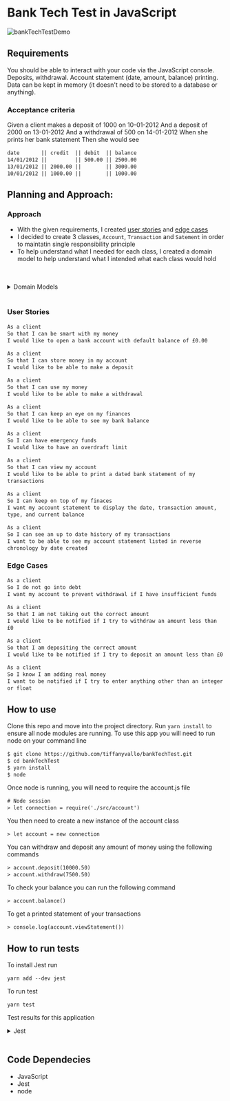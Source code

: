 # Bank Tech Test in JavaScript

![bankTechTestDemo](public/images/js-test.gif)

## Requirements
You should be able to interact with your code via the JavaScript console.
Deposits, withdrawal.
Account statement (date, amount, balance) printing.
Data can be kept in memory (it doesn't need to be stored to a database or anything).

### Acceptance criteria
Given a client makes a deposit of 1000 on 10-01-2012
And a deposit of 2000 on 13-01-2012
And a withdrawal of 500 on 14-01-2012
When she prints her bank statement
Then she would see

```
date       || credit  || debit  || balance
14/01/2012 ||         || 500.00 || 2500.00
13/01/2012 || 2000.00 ||        || 3000.00
10/01/2012 || 1000.00 ||        || 1000.00
```
## Planning and Approach: 

### Approach
- With the given requirements, I created [user stories](#user-stories) and [edge cases](#edge-cases)
- I decided to create 3 classes, `Account`, `Transaction` and `Satement` in order to maintatin single responsibility principle
- To help understand what I needed for each class, I created a domain model to help understand what I intended what each class would hold
<br>
<br>
<details>
<summary>Domain Models</summary>
<br>
<img src="/public/images/domain_model_bttJS.png">
</details>
<br>

### User Stories
```
As a client
So that I can be smart with my money
I would like to open a bank account with default balance of £0.00
```
```
As a client
So that I can store money in my account
I would like to be able to make a deposit
```
```
As a client
So that I can use my money
I would like to be able to make a withdrawal
```
```
As a client
So that I can keep an eye on my finances
I would like to be able to see my bank balance
```
```
As a client
So I can have emergency funds
I would like to have an overdraft limit
```
```
As a client
So that I can view my account
I would like to be able to print a dated bank statement of my transactions
```
```
As a client
So I can keep on top of my finaces
I want my account statement to display the date, transaction amount, type, and current balance
```
```
As a client
So I can see an up to date history of my transactions
I want to be able to see my account statement listed in reverse chronology by date created
```
### Edge Cases
```
As a client
So I do not go into debt
I want my account to prevent withdrawal if I have insufficient funds
```
```
As a client
So that I am not taking out the correct amount
I would like to be notified if I try to withdraw an amount less than £0
```
```
As a client
So that I am depositing the correct amount 
I would like to be notified if I try to deposit an amount less than £0
```
```
As a client
So I know I am adding real money
I want to be notified if I try to enter anything other than an integer or float
```

## How to use
Clone this repo and move into the project directory.
Run `yarn install` to ensure all node modules are running.
To use this app you will need to run node on your command line

```
$ git clone https://github.com/tiffanyvallo/bankTechTest.git
$ cd bankTechTest
$ yarn install
$ node
```
Once node is running, you will need to require the account.js file
```
# Node session
> let connection = require('./src/account')
```
You then need to create a new instance of the account class
```
> let account = new connection
```
You can withdraw and deposit any amount of money using the following commands
```
> account.deposit(10000.50)
> account.withdraw(7500.50)
```
To check your balance you can run the following command
```
> account.balance()
```
To get a printed statement of your transactions
```
> console.log(account.viewStatement())
```

## How to run tests
To install Jest run
```
yarn add --dev jest
```
To run test 
```
yarn test
```

Test results for this application
<details>
<summary>Jest</summary>
<br>
<img src="/public/images/jestBank.png">
</details>
<br>

## Code Dependecies
  - JavaScript
  - Jest
  - node